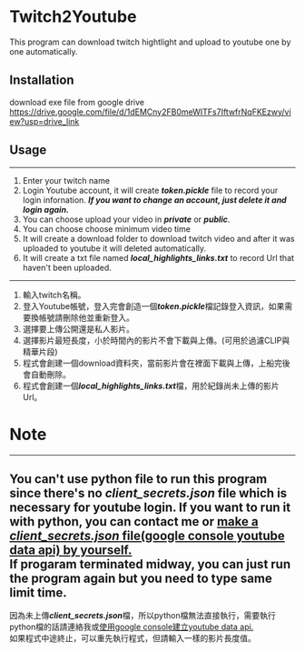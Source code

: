 # Twitch2Youtube
This program can download twitch hightlight and upload to youtube one by one automatically.
## Installation
download exe file from google drive
<https://drive.google.com/file/d/1dEMCny2FB0meWITFs7IftwfrNqFKEzwy/view?usp=drive_link>
## Usage
---
1. Enter your twitch name 
2. Login Youtube account, it will create ***token.pickle*** file to record your login infornation. ***If you want to change an account, just delete it and login again.***    
3. You can choose upload your video in ***private*** or ***public***.    
4. You can choose choose minimum video time    
5. It will create a download folder to download twitch video and after it was uploaded to youtube it will deleted automatically.    
6. It will create a txt file named ***local_highlights_links.txt*** to record Url that haven't been uploaded.    
---
1. 輸入twitch名稱。
2. 登入Youtube帳號，登入完會創造一個***token.pickle***檔記錄登入資訊，如果需要換帳號請刪除他並重新登入。  
3. 選擇要上傳公開還是私人影片。  
4. 選擇影片最短長度，小於時間內的影片不會下載與上傳。(可用於過濾CLIP與精華片段)  
5. 程式會創建一個download資料夾，當前影片會在裡面下載與上傳，上船完後會自動刪除。  
6. 程式會創建一個***local_highlights_links.txt***檔，用於紀錄尚未上傳的影片Url。  
# Note
---
You can't use python file to run this program since there's no ***client_secrets.json*** file which is necessary for youtube login.
If you want to run it with python, you can contact me or [make a ***client_secrets.json*** file(google console youtube data api) by yourself.](https://console.cloud.google.com/)    
If progaram terminated midway, you can just run the program again but you need to type same limit time.  
---
因為未上傳***client_secrets.json***檔，所以python檔無法直接執行，需要執行python檔的話請連絡我或[使用google console建立youtube data api.](https://console.cloud.google.com/)    
如果程式中途終止，可以重先執行程式，但請輸入一樣的影片長度值。

